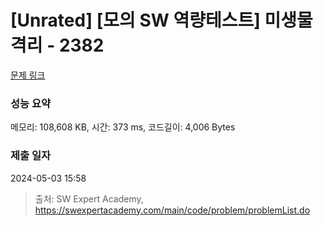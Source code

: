 # [Unrated] [모의 SW 역량테스트] 미생물 격리 - 2382 

[문제 링크](https://swexpertacademy.com/main/code/problem/problemDetail.do?contestProbId=AV597vbqAH0DFAVl) 

### 성능 요약

메모리: 108,608 KB, 시간: 373 ms, 코드길이: 4,006 Bytes

### 제출 일자

2024-05-03 15:58



> 출처: SW Expert Academy, https://swexpertacademy.com/main/code/problem/problemList.do